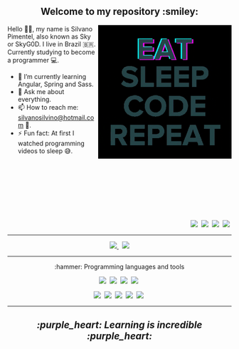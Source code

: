 <h2 align="center" >Welcome to my repository :smiley:</h2>

<p>

  <img width=300 align="right"  src="programming.gif" />

  Hello 👋🏾, my name is Silvano Pimentel, also known as Sky or SkyG0D. I live in Brazil :brazil:.  
  Currently studying to become a programmer :computer:.


  - 🌱 I’m currently learning Angular, Spring and Sass.
  - 💬 Ask me about everything.
  - 📫 How to reach me: silvanosilvino@hotmail.com :email:.
  - ⚡ Fun fact: At first I watched programming videos to sleep :sweat_smile:.

  <br />
  <br />
  <br />
  <br />
  <br />
  <br />
  <br />

  <p align="right" >
    <img src="https://img.shields.io/badge/-Github-191919?&style=for-the-badge&logo=Github" />&nbsp;
    <img src="https://img.shields.io/badge/-Discord-7289DA?&style=for-the-badge&logo=Discord&logoColor=fff" />&nbsp;
    <img src="https://img.shields.io/badge/-CodePen-191919?&style=for-the-badge&logo=CodePen" />&nbsp;
    <img src="https://img.shields.io/badge/-Twitter-fff?&style=for-the-badge&logo=Twitter" />&nbsp;
  </p> 
  
</p>

---

<p align="center" >
  <a href="https://github.com/anuraghazra/github-readme-stats" >
    <img width=400 src="https://github-readme-stats.vercel.app/api?username=SkyG0D&show_icons=true&theme=dracula" />
  </a> &nbsp;

  <a href="https://github.com/anuraghazra/github-readme-stats" >
    <img width=335 src="https://github-readme-stats.vercel.app/api/top-langs/?username=SkyG0D&show_icons=true&theme=dracula&layout=compact" />
  </a>  
</p>

---

<p>
  
   <p align="center" >:hammer: Programming languages and tools</p>
  
   <p align="center">
    <img src="https://img.shields.io/badge/-Java-FF6E96?style=flat-square&logo=appveyor&logo=Java&logoColor=fff" />&nbsp;
    <img src="https://img.shields.io/badge/-Spring-7B1FA2?style=flat-square&logo=Spring&logoColor=fff" />&nbsp;
    <img src="https://img.shields.io/badge/-JavaScript-FF6E96?style=flat-square&logo=JavaScript&logoColor=fff" />&nbsp;
    <img src="https://img.shields.io/badge/-TypeScript-7B1FA2?style=flat-square&logo=TypeScript&logoColor=fff" />&nbsp;
   </p>
  
   <p align="center">
    <img src="https://img.shields.io/badge/-HTML5-FF6E96?style=flat-square&logo=HTML5&logoColor=fff" />&nbsp;
    <img src="https://img.shields.io/badge/-CSS3-FF6E96?style=flat-square&logo=CSS3&logoColor=fff" />&nbsp;
    <img src="https://img.shields.io/badge/-Sass-7B1FA2?style=flat-square&logo=Sass&logoColor=fff" />&nbsp;
    <img src="https://img.shields.io/badge/-MySql-7B1FA2?style=flat-square&logo=MySql&logoColor=fff" />&nbsp;
    <img src="https://img.shields.io/badge/-Git-7B1FA2?style=flat-square&logo=Git&logoColor=fff" />&nbsp;
   </p>
<p>

---

<h2 align="center" ><i>:purple_heart: Learning is incredible :purple_heart:</i></h2>
